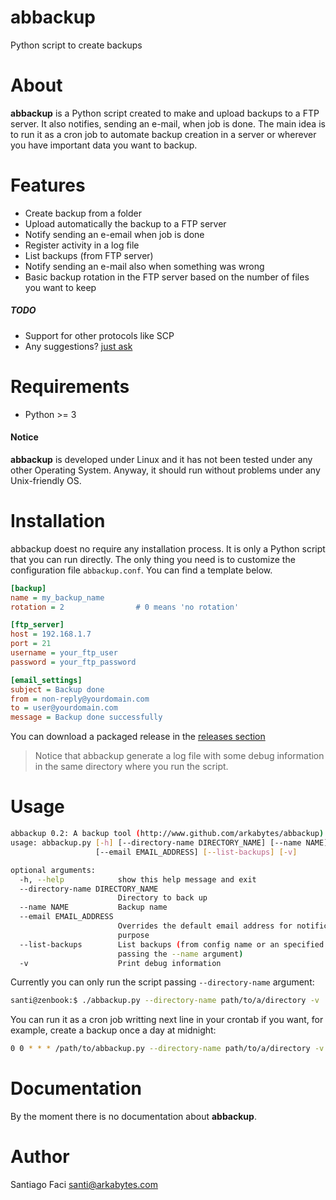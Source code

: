 # abbackup

Python script to create backups

# About

**abbackup** is a Python script created to make and upload backups to a FTP server. It also notifies, sending an e-mail, when job is done.
The main idea is to run it as a cron job to automate backup creation in a server or wherever you have important data you want to backup.

# Features

  * Create backup from a folder
  * Upload automatically the backup to a FTP server
  * Notify sending an e-email when job is done
  * Register activity in a log file
  * List backups (from FTP server)
  * Notify sending an e-mail also when something was wrong
  * Basic backup rotation in the FTP server based on the number of files you want to keep

##### TODO
  
  * Support for other protocols like SCP
  * Any suggestions? [just ask](https://github.com/arkabytes/abbackup/issues)

# Requirements

  * Python >= 3
  

#### Notice

**abbackup** is developed under Linux and it has not been tested under any other Operating System. Anyway, it should run without problems under any Unix-friendly OS.

# Installation

abbackup doest no require any installation process. It is only a Python script that you can run directly.
The only thing you need is to customize the configuration file `abbackup.conf`. You can find a template below.

```ini
[backup]
name = my_backup_name
rotation = 2                # 0 means 'no rotation'

[ftp_server]
host = 192.168.1.7
port = 21
username = your_ftp_user
password = your_ftp_password

[email_settings]
subject = Backup done
from = non-reply@yourdomain.com
to = user@yourdomain.com
message = Backup done successfully
```

You can download a packaged release in the [releases section](https://github.com/arkabytes/abbackup/releases)

> Notice that abbackup generate a log file with some debug information in the same directory where you run the script.

# Usage

```bash
abbackup 0.2: A backup tool (http://www.github.com/arkabytes/abbackup)
usage: abbackup.py [-h] [--directory-name DIRECTORY_NAME] [--name NAME]
                   [--email EMAIL_ADDRESS] [--list-backups] [-v]

optional arguments:
  -h, --help            show this help message and exit
  --directory-name DIRECTORY_NAME
                        Directory to back up
  --name NAME           Backup name
  --email EMAIL_ADDRESS
                        Overrides the default email address for notification
                        purpose
  --list-backups        List backups (from config name or an specified one
                        passing the --name argument)
  -v                    Print debug information
```

Currently you can only run the script passing `--directory-name` argument:

```bash
santi@zenbook:$ ./abbackup.py --directory-name path/to/a/directory -v
``` 

You can run it as a cron job writting next line in your crontab if you want, for example, create a backup once a day at midnight:

```bash
0 0 * * * /path/to/abbackup.py --directory-name path/to/a/directory -v
```

# Documentation

By the moment there is no documentation about **abbackup**.

# Author

Santiago Faci <santi@arkabytes.com>

